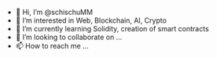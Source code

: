 - 👋 Hi, I’m @schischuMM
- 👀 I’m interested in Web, Blockchain, AI, Crypto
- 🌱 I’m currently learning Solidity, creation of smart contracts
- 💞️ I’m looking to collaborate on ...
- 📫 How to reach me ...

<!---
schischuMM/schischuMM is a ✨ special ✨ repository because its `README.md` (this file) appears on your GitHub profile.
You can click the Preview link to take a look at your changes.
--->
